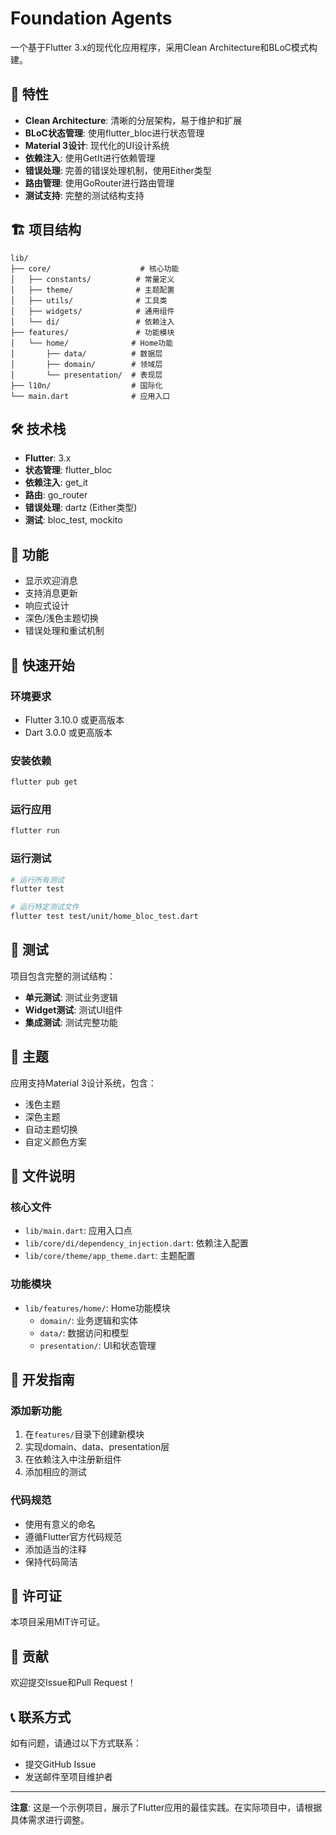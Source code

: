 # Foundation Agents

一个基于Flutter 3.x的现代化应用程序，采用Clean Architecture和BLoC模式构建。

## 🚀 特性

- **Clean Architecture**: 清晰的分层架构，易于维护和扩展
- **BLoC状态管理**: 使用flutter_bloc进行状态管理
- **Material 3设计**: 现代化的UI设计系统
- **依赖注入**: 使用GetIt进行依赖管理
- **错误处理**: 完善的错误处理机制，使用Either类型
- **路由管理**: 使用GoRouter进行路由管理
- **测试支持**: 完整的测试结构支持

## 🏗️ 项目结构

```
lib/
├── core/                    # 核心功能
│   ├── constants/          # 常量定义
│   ├── theme/              # 主题配置
│   ├── utils/              # 工具类
│   ├── widgets/            # 通用组件
│   └── di/                 # 依赖注入
├── features/               # 功能模块
│   └── home/              # Home功能
│       ├── data/          # 数据层
│       ├── domain/        # 领域层
│       └── presentation/  # 表现层
├── l10n/                  # 国际化
└── main.dart              # 应用入口
```

## 🛠️ 技术栈

- **Flutter**: 3.x
- **状态管理**: flutter_bloc
- **依赖注入**: get_it
- **路由**: go_router
- **错误处理**: dartz (Either类型)
- **测试**: bloc_test, mockito

## 📱 功能

- 显示欢迎消息
- 支持消息更新
- 响应式设计
- 深色/浅色主题切换
- 错误处理和重试机制

## 🚀 快速开始

### 环境要求

- Flutter 3.10.0 或更高版本
- Dart 3.0.0 或更高版本

### 安装依赖

```bash
flutter pub get
```

### 运行应用

```bash
flutter run
```

### 运行测试

```bash
# 运行所有测试
flutter test

# 运行特定测试文件
flutter test test/unit/home_bloc_test.dart
```

## 🧪 测试

项目包含完整的测试结构：

- **单元测试**: 测试业务逻辑
- **Widget测试**: 测试UI组件
- **集成测试**: 测试完整功能

## 🎨 主题

应用支持Material 3设计系统，包含：

- 浅色主题
- 深色主题
- 自动主题切换
- 自定义颜色方案

## 📁 文件说明

### 核心文件

- `lib/main.dart`: 应用入口点
- `lib/core/di/dependency_injection.dart`: 依赖注入配置
- `lib/core/theme/app_theme.dart`: 主题配置

### 功能模块

- `lib/features/home/`: Home功能模块
  - `domain/`: 业务逻辑和实体
  - `data/`: 数据访问和模型
  - `presentation/`: UI和状态管理

## 🔧 开发指南

### 添加新功能

1. 在`features/`目录下创建新模块
2. 实现domain、data、presentation层
3. 在依赖注入中注册新组件
4. 添加相应的测试

### 代码规范

- 使用有意义的命名
- 遵循Flutter官方代码规范
- 添加适当的注释
- 保持代码简洁

## 📄 许可证

本项目采用MIT许可证。

## 🤝 贡献

欢迎提交Issue和Pull Request！

## 📞 联系方式

如有问题，请通过以下方式联系：

- 提交GitHub Issue
- 发送邮件至项目维护者

---

**注意**: 这是一个示例项目，展示了Flutter应用的最佳实践。在实际项目中，请根据具体需求进行调整。
